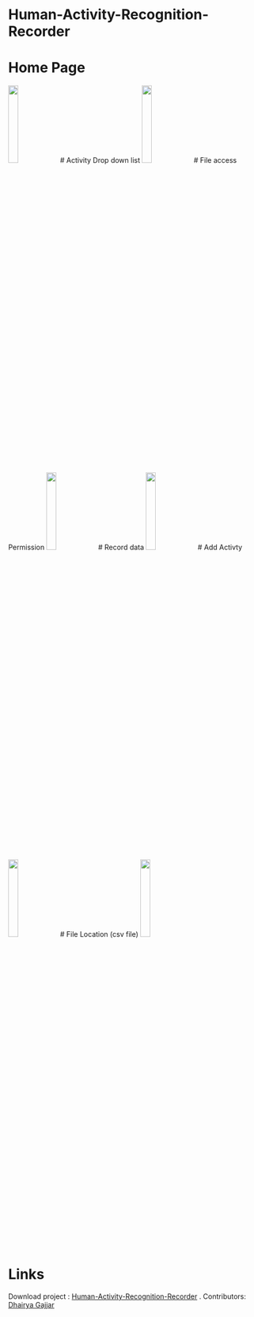 # Human-Activity-Recognition-Recorder
# Home Page
<img src="https://user-images.githubusercontent.com/85548288/214701332-aa9c94f4-29a7-479c-860b-53604e132cc3.png" width=20% height=20%>
# Activity Drop down list
<img src="https://user-images.githubusercontent.com/85548288/214701447-0514f7c6-db25-4e71-a635-32e951f82ba4.png" width=20% height=20%>
# File access Permission
<img src="https://user-images.githubusercontent.com/85548288/214701586-e27c9468-192f-4545-8902-797b584ac594.png" width=20% height=20%>
# Record data
<img src="https://user-images.githubusercontent.com/85548288/214701644-5c9621bf-3fe0-4e27-b366-b70cf601d887.png" width=20% height=20%>
# Add Activty
<img src="https://user-images.githubusercontent.com/85548288/214701741-92a20a24-1607-480d-8b3f-6d1529ba7682.png" width=20% height=20%>
# File Location (csv file)
<img src="https://user-images.githubusercontent.com/85548288/214701821-54741a5d-cb00-46b9-a007-0d0cdd11cd60.png" width=20% height=20%>

# Links
Download project : [Human-Activity-Recognition-Recorder](https://github.com/Dhairya0/Human-Activity-Recognition-Recorder) .
Contributors: [Dhairya Gajjar](https://github.com/Dhairya0)
